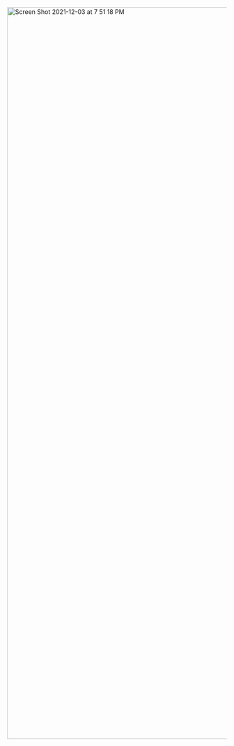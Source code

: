 <img width="1678" alt="Screen Shot 2021-12-03 at 7 51 18 PM" src="https://user-images.githubusercontent.com/53303655/144690151-f0e81649-1796-40c0-8b71-0077ed3f062e.png">
